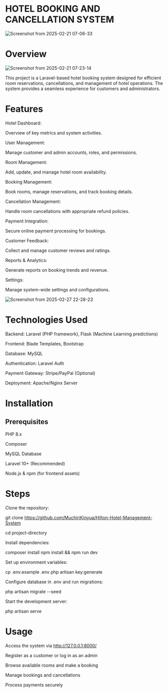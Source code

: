 # HOTEL BOOKING AND CANCELLATION SYSTEM

![Screenshot from 2025-02-21 07-06-33](https://github.com/user-attachments/assets/5634ecc9-b2de-41de-b188-640af87e9725)

# Overview

![Screenshot from 2025-02-21 07-23-14](https://github.com/user-attachments/assets/73d62c1f-5df6-4bc3-8857-df33d47a5cc2)

This project is a Laravel-based hotel booking system designed for efficient room reservations, cancellations, and management of hotel operations. The system provides a seamless experience for customers and administrators.

# Features

Hotel Dashboard:

Overview of key metrics and system activities.

User Management:

Manage customer and admin accounts, roles, and permissions.

Room Management:

Add, update, and manage hotel room availability.

Booking Management:

Book rooms, manage reservations, and track booking details.

Cancellation Management:

Handle room cancellations with appropriate refund policies.

Payment Integration:

Secure online payment processing for bookings.

Customer Feedback:

Collect and manage customer reviews and ratings.

Reports & Analytics:

Generate reports on booking trends and revenue.

Settings:

Manage system-wide settings and configurations.

![Screenshot from 2025-02-27 22-28-23](https://github.com/user-attachments/assets/a5de8982-a271-4155-bfdf-29d803b3b385)

# Technologies Used

Backend: Laravel (PHP framework), Flask (Machine Learning predictions)

Frontend: Blade Templates, Bootstrap

Database: MySQL

Authentication: Laravel Auth

Payment Gateway: Stripe/PayPal (Optional)

Deployment: Apache/Nginx Server

# Installation

## Prerequisites

PHP 8.x

Composer

MySQL Database

Laravel 10+ (Recommended)

Node.js & npm (for frontend assets)

# Steps

Clone the repository:

git clone https://github.com/MuchiriKinyua/Hilton-Hotel-Management-System

cd project-directory

Install dependencies:

composer install
npm install && npm run dev

Set up environment variables:

cp .env.example .env
php artisan key:generate

Configure database in .env and run migrations:

php artisan migrate --seed

Start the development server:

php artisan serve

# Usage

Access the system via http://127.0.0.1:8000/

Register as a customer or log in as an admin

Browse available rooms and make a booking

Manage bookings and cancellations

Process payments securely


